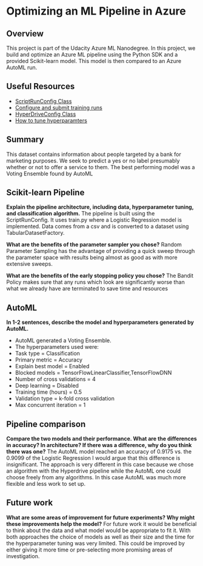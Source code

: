 # Optimizing an ML Pipeline in Azure

## Overview
This project is part of the Udacity Azure ML Nanodegree.
In this project, we build and optimize an Azure ML pipeline using the Python SDK and a provided Scikit-learn model.
This model is then compared to an Azure AutoML run.

## Useful Resources
- [ScriptRunConfig Class](https://docs.microsoft.com/en-us/python/api/azureml-core/azureml.core.scriptrunconfig?view=azure-ml-py)
- [Configure and submit training runs](https://docs.microsoft.com/en-us/azure/machine-learning/how-to-set-up-training-targets)
- [HyperDriveConfig Class](https://docs.microsoft.com/en-us/python/api/azureml-train-core/azureml.train.hyperdrive.hyperdriveconfig?view=azure-ml-py)
- [How to tune hyperparamters](https://docs.microsoft.com/en-us/azure/machine-learning/how-to-tune-hyperparameters)


## Summary
This dataset contains information about people targeted by a bank for marketing purposes. We seek to predict a yes or no label presumably whether or not to offer a service to them.
The best performing model was a Voting Ensemble found by AutoML

## Scikit-learn Pipeline
**Explain the pipeline architecture, including data, hyperparameter tuning, and classification algorithm.**
The pipeline is built using the ScriptRunConfig. It uses train.py where a Logistic Regression model is implemented.
Data comes from a csv and is converted to a dataset using TabularDatasetFactory.

**What are the benefits of the parameter sampler you chose?**
Random Parameter Sampling has the advantage of providing a quick sweep through the parameter space with results being almost as good as with more extensive sweeps.

**What are the benefits of the early stopping policy you chose?**
The Bandit Policy makes sure that any runs which look are significantly worse than what we already have are terminated to save time and resources

## AutoML
**In 1-2 sentences, describe the model and hyperparameters generated by AutoML.**
- AutoML generated a Voting Ensemble.
- The hyperparameters used were:
- Task type = Classification
- Primary metric = Accuracy
- Explain best model = Enabled
- Blocked models = TensorFlowLinearClassifier,TensorFlowDNN
- Number of cross validations = 4
- Deep learning = Disabled
- Training time (hours) = 0.5
- Validation type = k-fold cross validation
- Max concurrent iteration = 1

## Pipeline comparison
**Compare the two models and their performance. What are the differences in accuracy? In architecture? If there was a difference, why do you think there was one?**
The AutoML model reached an accuracy of 0.9175 vs. the 0.9099 of the Logistic Regression
I would argue that this difference is insignificant.
The approach is very different in this case because we chose an algorithm with the Hyperdrive pipeline while the AutoML one could choose freely from any algorithms. In this case AutoML was much more flexible and less work to set up.

## Future work
**What are some areas of improvement for future experiments? Why might these improvements help the model?**
For future work it would be beneficial to think about the data and what model would be appropriate to fit it. With both approaches the choice of models as well as their size and the time for the hyperparameter tuning was very limited. This could be improved by either giving it more time or pre-selecting more promising areas of investigation.

